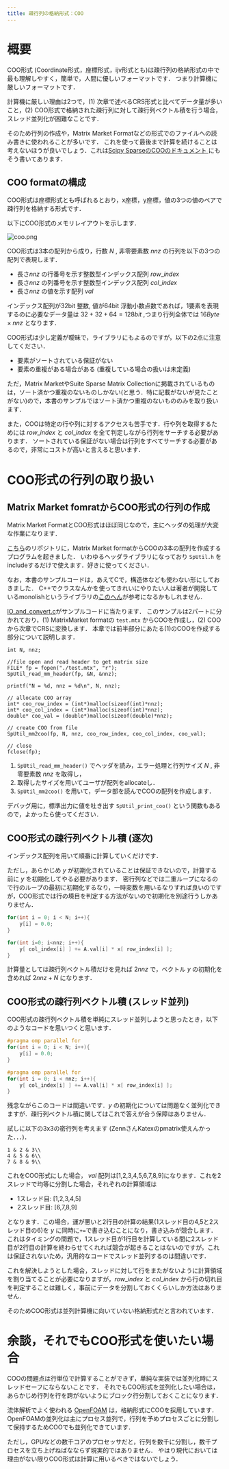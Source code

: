 ```yaml
---
title: 疎行列の格納形式：COO
---
```

# 概要
COO形式 (Coordinate形式，座標形式，ijv形式とも)は疎行列の格納形式の中で最も理解しやすく，簡単で，人間に優しいフォーマットです．
つまり計算機に厳しいフォーマットです．

計算機に厳しい理由は2つで，(1) 次章で述べるCRS形式と比べてデータ量が多いこと，(2) COO形式で格納された疎行列に対して疎行列ベクトル積を行う場合，スレッド並列化が困難なことです．

そのため行列の作成や，Matrix Market Formatなどの形式でのファイルへの読み書きに使われることが多いです．
これを使って最後まで計算を続けることは考えないほうが良いでしょう．これは[Scipy SparseのCOOのドキュメント ](https://docs.scipy.org/doc/scipy/reference/generated/scipy.sparse.coo_matrix.html#scipy.sparse.coo_matrix)にもそう書いてあります．

## COO formatの構成
COO形式は座標形式とも呼ばれるとおり，x座標，y座標，値の3つの値のペアで疎行列を格納する形式です．

以下にCOO形式のメモリレイアウトを示します．

![coo.png](https://raw.githubusercontent.com/t-hishinuma/zenn-content/main/books/sparse-matrix-and-vector-product/COO.png)

COO形式は3本の配列から成り，行数 $N$ , 非零要素数 $nnz$ の行列を以下の3つの配列で表現します．
- 長さ$nnz$ の行番号を示す整数型インデックス配列 $row\_index$
- 長さ$nnz$ の列番号を示す整数型インデックス配列 $col\_index$
- 長さ$nnz$ の値を示す配列 $val$

インデックス配列が32bit 整数, 値が64bit 浮動小数点数であれば，1要素を表現するのに必要なデータ量は $32 + 32 + 64 = 128 bit$ ,つまり行列全体では $16 Byte \times nnz$  となります．

COO形式は少し定義が曖昧で，ライブラリにもよるのですが，以下の2点に注意してください．
- 要素がソートされている保証がない
- 要素の重複がある場合がある (重複している場合の扱いは未定義)

ただ，Matrix MarketやSuite Sparse Matrix Collectionに掲載されているものは，ソート済かつ重複のないものしかない(と思う．特に記載がないが見たことがない)ので，本書のサンプルではソート済かつ重複のないもののみを取り扱います．

また，COOは特定の行や列に対するアクセスも苦手です．行や列を取得するためには $row\_index$ と $col\_index$ を全て判定しながら行列をサーチする必要があります．
ソートされている保証がない場合は行列をすべてサーチする必要があるので，非常にコストが高いと言えると思います．

# COO形式の行列の取り扱い
## Matrix Market fomratからCOO形式の行列の作成
Matrix Market FormatとCOO形式はほぼ同じなので，主にヘッダの処理が大変な作業になります．

[こちら](https://github.com/t-hishinuma/SpUtil)のリポジトリに，Matrix Market formatからCOOの3本の配列を作成するプログラムを起きました．
いわゆるヘッダライブラリになっており `SpUtil.h` をincludeするだけで使えます．好きに使ってください．

なお，本書のサンプルコードは，あえてCで，構造体なども使わない形にしておきました．
C++でクラスなんかを使ってきれいにやりたい人は著者が開発しているmonolishというライブラリの[このへん](https://github.com/ricosjp/monolish/blob/master/src/utils/IO/IO_coo.cpp)が参考になるかもしれません．

[IO_and_convert.c](https://github.com/t-hishinuma/SpUtil/blob/main/test/IO_and_convert.c)がサンプルコードに当たります．
このサンプルは2パートに分かれており，(1) MatrixMarket formatの `test.mtx` からCOOを作成し，(2) COOから次章でCRSに変換します．
本章では前半部分にあたる(1)のCOOを作成する部分について説明します．

```
int N, nnz;

//file open and read header to get matrix size
FILE* fp = fopen("./test.mtx", "r");
SpUtil_read_mm_header(fp, &N, &nnz);

printf("N = %d, nnz = %d\n", N, nnz);

// allocate COO array
int* coo_row_index = (int*)malloc(sizeof(int)*nnz);
int* coo_col_index = (int*)malloc(sizeof(int)*nnz);
double* coo_val = (double*)malloc(sizeof(double)*nnz);

// create COO from file
SpUtil_mm2coo(fp, N, nnz, coo_row_index, coo_col_index, coo_val);

// close
fclose(fp);
```

1. `SpUtil_read_mm_header()` でヘッダを読み，エラー処理と行列サイズ $N$ , 非零要素数 $nnz$ を取得し，
1. 取得したサイズを用いてユーザが配列をallocateし．
1. `SpUtil_mm2coo()` を用いて，データ部を読んでCOOの配列を作成します．

デバッグ用に，標準出力に値を吐き出す `SpUtil_print_coo()` という関数もあるので，よかったら使ってください．

## COO形式の疎行列ベクトル積 (逐次)
インデックス配列を用いて順番に計算していくだけです．

ただし，あらかじめ $y$ が初期化されていることは保証できないので，計算する前に $y$ を初期化してやる必要があります．
密行列などでは二重ループになるので行のループの最初に初期化するなり，一時変数を用いるなりすれば良いのですが，COO形式では行の境目を判定する方法がないので初期化を別途行うしかありません．

```cpp
for(int i = 0; i < N; i++){
    y[i] = 0.0;
}

for(int i=0; i<nnz; i++){
    y[ col_index[i] ] += A.val[i] * x[ row_index[i] ];
}
```

計算量としては疎行列ベクトル積だけを見れば $2nnz$ で，ベクトル $y$ の初期化を含めれば $2nnz+N$ になります．

## COO形式の疎行列ベクトル積 (スレッド並列)
COO形式の疎行列ベクトル積を単純にスレッド並列しようと思ったとき，以下のようなコードを思いつくと思います．

```cpp
#pragma omp parallel for
for(int i = 0; i < N; i++){
    y[i] = 0.0;
}

#pragma omp parallel for
for(int i = 0; i < nnz; i++){
    y[ col_index[i] ] += A.val[i] * x[ row_index[i] ];
}
```

残念ながらこのコードは間違いです．$y$ の初期化については問題なく並列化できますが．疎行列ベクトル積に関してはこれで答えが合う保障はありません．

試しに以下の3x3の密行列を考えます (ZennさんKatexのpmatrix使えんかった．．．)．

```
1 & 2 & 3\\
4 & 5 & 6\\
7 & 8 & 9\\
```

これをCOO形式にした場合， $val$ 配列は[1,2,3,4,5,6,7,8,9]になります．これを2スレッドで均等に分割した場合，それぞれの計算領域は
- 1スレッド目: [1,2,3,4,5]
- 2スレッド目: [6,7,8,9]

となります．この場合，運が悪いと2行目の計算の結果(1スレッド目の4,5と2スレッド目の6)を $y$ に同時に`+=`で書き込むことになり，書き込みが競合します．
これはタイミングの問題で，1スレッド目が1行目を計算している間に2スレッド目が2行目の計算を終わらせてくれれば競合が起きることはないのですが，これは保証されないため，汎用的なコードでスレッド並列するのは間違いです．

これを解決しようとした場合，スレッドに対して行をまたがないように計算領域を割り当てることが必要になりますが，$row\_index$ と $col\_index$ から行の切れ目を判定することは難しく，事前にデータを分割しておくくらいしか方法はありません．

そのためCOO形式は並列計算機に向いていない格納形式だと言われています．

# 余談，それでもCOO形式を使いたい場合
COOの問題点は行単位で計算することができず，単純な実装では並列化時にスレッドセーフにならないことです．
それでもCOO形式を並列化したい場合は，あらかじめ行列を行を跨がないようにブロック行分割しておくことになります．

流体解析でよく使われる [OpenFOAM](https://www.openfoam.com/) は，格納形式にCOOを採用しています．OpenFOAMの並列化は主にプロセス並列で，行列を予めプロセスごとに分割して保持するためCOOでも並列化できています．

ただし，GPUなどの数千コアのプロセッサだと，行列を数千に分割し，数千プロセスを立ち上げねばなならず現実的ではありません．
やはり現代においては理由がない限りCOO形式は計算に用いるべきではないでしょう．
